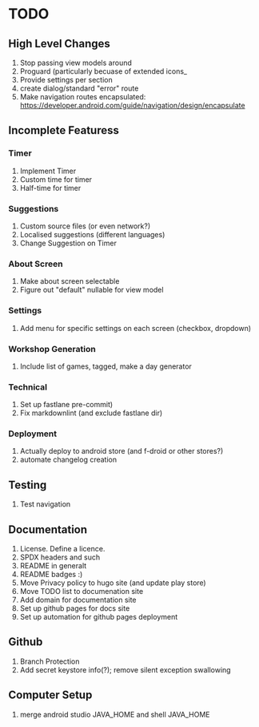 # TODO

## High Level Changes

1. Stop passing view models around
1. Proguard (particularly becuase of extended icons_
1. Provide settings per section
1. create dialog/standard "error" route
1. Make navigation routes encapsulated: https://developer.android.com/guide/navigation/design/encapsulate

## Incomplete Featuress

### Timer

1. Implement Timer
1. Custom time for timer
1. Half-time for timer

### Suggestions

1. Custom source files (or even network?)
1. Localised suggestions (different languages)
1. Change Suggestion on Timer

### About Screen

1. Make about screen selectable
1. Figure out "default" nullable for view model

### Settings

1. Add menu for specific settings on each screen (checkbox, dropdown)

### Workshop Generation

1. Include list of games, tagged, make a day generator

### Technical

1. Set up fastlane pre-commit)
1. Fix markdownlint (and exclude fastlane dir)

### Deployment

1. Actually deploy to android store (and f-droid or other stores?)
1. automate changelog creation

## Testing

1. Test navigation

## Documentation

1. License. Define a licence.
1. SPDX headers and such
1. README in generalt
1. README badges :)
1. Move Privacy policy to hugo site (and update play store)
1. Move TODO list to documenation site
1. Add domain for documentation site
1. Set up github pages for docs site
1. Set up automation for github pages deployment

## Github

1. Branch Protection
1. Add secret keystore info(?); remove silent exception swallowing


## Computer Setup

1. merge android studio JAVA_HOME and shell JAVA_HOME
